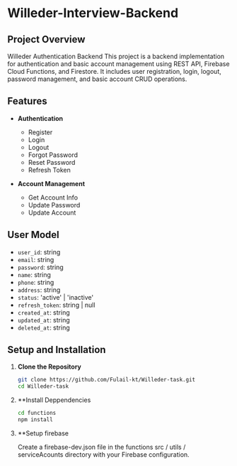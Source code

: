 # Willeder-Interview-Backend

## Project Overview

Willeder Authentication Backend
This project is a backend implementation for authentication and basic account management using REST API, 
Firebase Cloud Functions, and Firestore. It includes user registration, login, logout, password management, 
and basic account CRUD operations.

## Features

- **Authentication**
  - Register
  - Login
  - Logout
  - Forgot Password
  - Reset Password
  - Refresh Token

- **Account Management**
  - Get Account Info
  - Update Password
  - Update Account

## User Model

- `user_id`: string
- `email`: string
- `password`: string
- `name`: string
- `phone`: string
- `address`: string
- `status`: 'active' | 'inactive'
- `refresh_token`: string | null
- `created_at`: string
- `updated_at`: string
- `deleted_at`: string

## Setup and Installation

1. **Clone the Repository**
   ```sh
   git clone https://github.com/Fulail-kt/Willeder-task.git
   cd Willeder-task

2. **Install Deppendencies
   ```sh
   cd functions
   npm install
   
3. **Setup firebase
   
   Create a firebase-dev.json file in the functions src / utils / serviceAcounts directory with your Firebase configuration.
   

